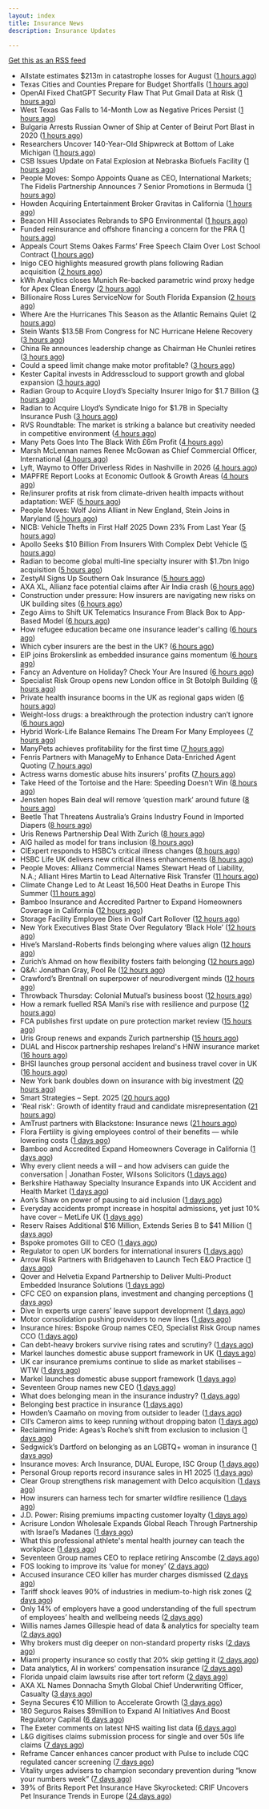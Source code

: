 ```yaml
---
layout: index
title: Insurance News
description: Insurance Updates

---
```


[Get this as an RSS feed](/insurance.rss)

<!-- news_marker starts -->
- Allstate estimates $213m in catastrophe losses for August ([1 hours ago](https://www.reinsurancene.ws/allstate-estimates-213m-in-catastrophe-losses-for-august/))
- Texas Cities and Counties Prepare for Budget Shortfalls ([1 hours ago](https://www.insurancejournal.com/news/southcentral/2025/09/18/839689.htm))
- OpenAI Fixed ChatGPT Security Flaw That Put Gmail Data at Risk ([1 hours ago](https://www.insurancejournal.com/news/national/2025/09/18/839696.htm))
- West Texas Gas Falls to 14-Month Low as Negative Prices Persist ([1 hours ago](https://www.insurancejournal.com/news/southcentral/2025/09/18/839699.htm))
- Bulgaria Arrests Russian Owner of Ship at Center of Beirut Port Blast in 2020 ([1 hours ago](https://www.insurancejournal.com/news/international/2025/09/18/839681.htm))
- Researchers Uncover 140-Year-Old Shipwreck at Bottom of Lake Michigan ([1 hours ago](https://www.insurancejournal.com/news/midwest/2025/09/18/839684.htm))
- CSB Issues Update on Fatal Explosion at Nebraska Biofuels Facility ([1 hours ago](https://www.insurancejournal.com/news/midwest/2025/09/18/839676.htm))
- People Moves: Sompo Appoints Quane as CEO, International Markets; The Fidelis Partnership Announces 7 Senior Promotions in Bermuda ([1 hours ago](https://www.insurancejournal.com/news/international/2025/09/18/839662.htm))
- Howden Acquiring Entertainment Broker Gravitas in California ([1 hours ago](https://www.insurancejournal.com/news/west/2025/09/18/839671.htm))
- Beacon Hill Associates Rebrands to SPG Environmental ([1 hours ago](https://www.insurancejournal.com/news/national/2025/09/18/839669.htm))
- Funded reinsurance and offshore financing a concern for the PRA ([1 hours ago](https://www.reinsurancene.ws/funded-reinsurance-and-offshore-financing-a-concern-for-the-pra/))
- Appeals Court Stems Oakes Farms’ Free Speech Claim Over Lost School Contract ([1 hours ago](https://www.insurancejournal.com/news/southeast/2025/09/18/839658.htm))
- Inigo CEO highlights measured growth plans following Radian acquisition ([2 hours ago](https://www.reinsurancene.ws/inigo-ceo-highlights-measured-growth-plans-following-radian-acquisition/))
- kWh Analytics closes Munich Re-backed parametric wind proxy hedge for Apex Clean Energy ([2 hours ago](https://www.reinsurancene.ws/kwh-analytics-closes-munich-re-backed-parametric-wind-proxy-hedge-for-apex-clean-energy/))
- Billionaire Ross Lures ServiceNow for South Florida Expansion ([2 hours ago](https://www.insurancejournal.com/news/southeast/2025/09/18/839608.htm))
- Where Are the Hurricanes This Season as the Atlantic Remains Quiet ([2 hours ago](https://www.insurancejournal.com/news/national/2025/09/18/839605.htm))
- Stein Wants $13.5B From Congress for NC Hurricane Helene Recovery ([3 hours ago](https://www.insurancejournal.com/news/southeast/2025/09/18/839600.htm))
- China Re announces leadership change as Chairman He Chunlei retires ([3 hours ago](https://www.reinsurancene.ws/china-re-announces-leadership-change-as-chairman-he-chunlei-retires/))
- Could a speed limit change make motor profitable? ([3 hours ago](https://www.insurancebusinessmag.com/uk/news/breaking-news/could-a-speed-limit-change-make-motor-profitable-550189.aspx))
- Kester Capital invests in Addresscloud to support growth and global expansion ([3 hours ago](https://www.reinsurancene.ws/kester-capital-invests-in-addresscloud-to-support-growth-and-global-expansion/))
- Radian Group to Acquire Lloyd’s Specialty Insurer Inigo for $1.7 Billion ([3 hours ago](https://www.insurtechinsights.com/radian-group-to-acquire-lloyds-specialty-insurer-inigo-for-1-7-billion/))
- Radian to Acquire Lloyd’s Syndicate Inigo for $1.7B in Specialty Insurance Push ([3 hours ago](https://www.insurancejournal.com/news/international/2025/09/18/839597.htm))
- RVS Roundtable: The market is striking a balance but creativity needed in competitive environment ([4 hours ago](https://www.reinsurancene.ws/rvs-roundtable-the-market-is-striking-a-balance-but-creativity-needed-in-competitive-environment/))
- Many Pets Goes Into The Black With £6m Profit ([4 hours ago](https://insurance-edge.net/2025/09/18/many-pets-goes-into-the-black-with-6m-profit/))
- Marsh McLennan names Renee McGowan as Chief Commercial Officer, International ([4 hours ago](https://www.reinsurancene.ws/marsh-mclennan-names-renee-mcgowan-as-chief-commercial-officer-international/))
- Lyft, Waymo to Offer Driverless Rides in Nashville in 2026 ([4 hours ago](https://www.insurancejournal.com/news/southeast/2025/09/18/839591.htm))
- MAPFRE Report Looks at Economic Outlook & Growth Areas ([4 hours ago](https://insurance-edge.net/2025/09/18/mapfre-report-looks-at-economic-outlook-growth-areas/))
- Re/insurer profits at risk from climate-driven health impacts without adaptation: WEF ([5 hours ago](https://www.reinsurancene.ws/re-insurer-profits-at-risk-from-climate-driven-health-impacts-without-adaptation-wef/))
- People Moves: Wolf Joins Alliant in New England, Stein Joins in Maryland ([5 hours ago](https://www.insurancejournal.com/news/east/2025/09/18/839528.htm))
- NICB: Vehicle Thefts in First Half 2025 Down 23% From Last Year ([5 hours ago](https://www.insurancejournal.com/news/national/2025/09/18/839588.htm))
- Apollo Seeks $10 Billion From Insurers With Complex Debt Vehicle ([5 hours ago](https://www.insurancejournal.com/news/national/2025/09/18/839585.htm))
- Radian to become global multi-line specialty insurer with $1.7bn Inigo acquisition ([5 hours ago](https://www.reinsurancene.ws/radian-to-become-global-multi-line-specialty-insurer-with-1-7bn-inigo-acquisition/))
- ZestyAI Signs Up Southern Oak Insurance ([5 hours ago](https://insurance-edge.net/2025/09/18/zestyai-signs-up-southern-oak-insurance/))
- AXA XL, Allianz face potential claims after Air India crash ([6 hours ago](https://www.insurancebusinessmag.com/uk/news/breaking-news/axa-xl-allianz-face-potential-claims-after-air-india-crash-550157.aspx))
- Construction under pressure: How insurers are navigating new risks on UK building sites ([6 hours ago](https://www.insurancebusinessmag.com/uk/news/construction-engineering/construction-under-pressure-how-insurers-are-navigating-new-risks-on-uk-building-sites-550153.aspx))
- Zego Aims to Shift UK Telematics Insurance From Black Box to App-Based Model ([6 hours ago](https://thefintechtimes.com/zego-aims-to-shift-uk-telematics-insurance-from-black-box-to-app-based-model/))
- How refugee education became one insurance leader's calling ([6 hours ago](https://www.insurancebusinessmag.com/uk/news/breaking-news/how-refugee-education-became-one-insurance-leaders-calling-550016.aspx))
- Which cyber insurers are the best in the UK? ([6 hours ago](https://www.insurancebusinessmag.com/uk/news/cyber/which-cyber-insurers-are-the-best-in-the-uk-550152.aspx))
- EIP joins Brokerslink as embedded insurance gains momentum ([6 hours ago](https://www.insurancebusinessmag.com/uk/news/breaking-news/eip-joins-brokerslink-as-embedded-insurance-gains-momentum-550125.aspx))
- Fancy an Adventure on Holiday? Check Your Are Insured ([6 hours ago](https://insurance-edge.net/2025/09/18/fancy-an-adventure-on-holiday-check-your-are-insured/))
- Specialist Risk Group opens new London office in St Botolph Building ([6 hours ago](https://www.insurancebusinessmag.com/uk/news/breaking-news/specialist-risk-group-opens-new-london-office-in-st-botolph-building-550126.aspx))
- Private health insurance booms in the UK as regional gaps widen ([6 hours ago](https://www.insurancebusinessmag.com/uk/news/life-insurance/private-health-insurance-booms-in-the-uk-as-regional-gaps-widen-550114.aspx))
- Weight-loss drugs: a breakthrough the protection industry can’t ignore ([6 hours ago](https://ifamagazine.com/weight-loss-drugs-a-breakthrough-the-protection-industry-cant-ignore/))
- Hybrid Work-Life Balance Remains The Dream For Many Employees ([7 hours ago](https://insurance-edge.net/2025/09/18/hybrid-work-life-balance-remains-the-dream-for-many-employees/))
- ManyPets achieves profitability for the first time ([7 hours ago](https://www.postonline.co.uk/personal/7959057/manypets-achieves-profitability-for-the-first-time))
- Fenris Partners with ManageMy to Enhance Data-Enriched Agent Quoting ([7 hours ago](https://www.insurtechinsights.com/fenris-partners-with-managemy-to-enhance-data-enriched-agent-quoting/))
- Actress warns domestic abuse hits insurers’ profits ([7 hours ago](https://www.postonline.co.uk/news/7959054/actress-warns-domestic-abuse-hits-insurers%E2%80%99-profits))
- Take Heed of the Tortoise and the Hare: Speeding Doesn’t Win ([8 hours ago](https://www.insurancejournal.com/blogs/iat/2025/09/18/839395.htm))
- Jensten hopes Bain deal will remove ‘question mark’ around future ([8 hours ago](https://www.postonline.co.uk/broker/7959052/jensten-hopes-bain-deal-will-remove-%E2%80%98question-mark%E2%80%99-around-future))
- Beetle That Threatens Australia’s Grains Industry Found in Imported Diapers ([8 hours ago](https://www.insurancejournal.com/news/international/2025/09/18/839580.htm))
- Uris Renews Partnership Deal With Zurich ([8 hours ago](https://insurance-edge.net/2025/09/18/uris-renews-partnership-deal-with-zurich/))
- AIG hailed as model for trans inclusion ([8 hours ago](https://www.postonline.co.uk/people/7959056/aig-hailed-as-model-for-trans-inclusion))
- CIExpert responds to HSBC’s critical illness changes ([8 hours ago](https://ifamagazine.com/ciexpert-responds-to-hsbcs-critical-illness-changes/))
- HSBC Life UK delivers new critical illness enhancements ([8 hours ago](https://ifamagazine.com/hsbc-life-uk-delivers-new-critical-illness-enhancements/))
- People Moves: Allianz Commercial Names Stewart Head of Liability, N.A.; Alliant Hires Martin to Lead Alternative Risk Transfer ([11 hours ago](https://www.insurancejournal.com/news/national/2025/09/18/839517.htm))
- Climate Change Led to At Least 16,500 Heat Deaths in Europe This Summer ([11 hours ago](https://www.insurancejournal.com/news/international/2025/09/18/839443.htm))
- Bamboo Insurance and Accredited Partner to Expand Homeowners Coverage in California ([12 hours ago](https://www.insurancejournal.com/news/west/2025/09/18/839500.htm))
- Storage Facility Employee Dies in Golf Cart Rollover ([12 hours ago](https://www.insurancejournal.com/news/east/2025/09/18/839458.htm))
- New York Executives Blast State Over Regulatory ‘Black Hole’ ([12 hours ago](https://www.insurancejournal.com/news/east/2025/09/18/839552.htm))
- Hive’s Marsland-Roberts finds belonging where values align ([12 hours ago](https://www.postonline.co.uk/people/7958147/hive%E2%80%99s-marsland-roberts-finds-belonging-where-values-align))
- Zurich’s Ahmad on how flexibility fosters faith belonging ([12 hours ago](https://www.postonline.co.uk/people/7958121/zurich%E2%80%99s-ahmad-on-how-flexibility-fosters-faith-belonging))
- Q&A: Jonathan Gray, Pool Re ([12 hours ago](https://www.postonline.co.uk/commercial/7958314/qa-jonathan-gray-pool-re))
- Crawford’s Brentnall on superpower of neurodivergent minds ([12 hours ago](https://www.postonline.co.uk/claims/7958194/crawford%E2%80%99s-brentnall-on-superpower-of-neurodivergent-minds))
- Throwback Thursday: Colonial Mutual’s business boost ([12 hours ago](https://www.postonline.co.uk/commercial/7956766/throwback-thursday-colonial-mutual%E2%80%99s-business-boost))
- How a remark fuelled RSA Mani’s rise with resilience and purpose ([12 hours ago](https://www.postonline.co.uk/commercial/7958173/how-a-racist-remark-fuelled-rsa-mani%E2%80%99s-rise-with-resilience-and-purpose))
- FCA publishes first update on pure protection market review ([15 hours ago](https://www.insurancebusinessmag.com/uk/news/breaking-news/fca-publishes-first-update-on-pure-protection-market-review-550093.aspx))
- Uris Group renews and expands Zurich partnership ([15 hours ago](https://www.insurancebusinessmag.com/uk/news/breaking-news/uris-group-renews-and-expands-zurich-partnership-550091.aspx))
- DUAL and Hiscox partnership reshapes Ireland's HNW insurance market ([16 hours ago](https://www.insurancebusinessmag.com/uk/news/breaking-news/dual-and-hiscox-partnership-reshapes-irelands-hnw-insurance-market-550089.aspx))
- BHSI launches group personal accident and business travel cover in UK ([16 hours ago](https://www.insurancebusinessmag.com/uk/news/travel/bhsi-launches-group-personal-accident-and-business-travel-cover-in-uk-550088.aspx))
- New York bank doubles down on insurance with big investment ([20 hours ago](https://www.dig-in.com/news/new-york-bank-doubles-down-on-insurance-with-big-investment))
- Smart Strategies – Sept. 2025 ([20 hours ago](https://www.dig-in.com/news/smart-insurance-strategies-sept-2025))
- 'Real risk': Growth of identity fraud and candidate misrepresentation ([21 hours ago](https://www.insurancebusinessmag.com/uk/business-strategy/real-risk-growth-of-identity-fraud-and-candidate-misrepresentation-550067.aspx))
- AmTrust partners with Blackstone: Insurance news ([21 hours ago](https://www.dig-in.com/news/amtrust-partners-with-blackstone-insurance-news))
- Flora Fertility is giving  employees  control of their benefits — while  lowering costs ([1 days ago](https://www.dig-in.com/news/flora-fertility-introduces-individual-fertility-benefits))
- Bamboo and Accredited Expand Homeowners Coverage in California ([1 days ago](https://www.insurtechinsights.com/bamboo-and-accredited-expand-homeowners-coverage-in-california/))
- Why every client needs a will – and how advisers can guide the conversation | Jonathan Foster, Wilsons Solicitors ([1 days ago](https://ifamagazine.com/why-every-client-needs-a-will-and-how-advisers-can-guide-the-conversation-jonathan-foster-wilsons-solicitors/))
- Berkshire Hathaway Specialty Insurance Expands into UK Accident and Health Market ([1 days ago](https://www.insurtechinsights.com/berkshire-hathaway-specialty-insurance-expands-into-uk-accident-and-health-market/))
- Aon’s Shaw on power of pausing to aid inclusion ([1 days ago](https://www.postonline.co.uk/lloyd%E2%80%99slondon/7959050/aon%E2%80%99s-shaw-tells-men-to-%E2%80%98shut-their-mouths%E2%80%99-to-aid-inclusion))
- Everyday accidents prompt increase in hospital admissions, yet just 10% have cover – MetLife UK ([1 days ago](https://ifamagazine.com/everyday-accidents-prompt-increase-in-hospital-admissions-yet-just-10-have-cover/))
- Reserv Raises Additional $16 Million, Extends Series B to $41 Million ([1 days ago](https://www.insurtechinsights.com/reserv-raises-additional-16-million-extends-series-b-to-41-million/))
- Bspoke promotes Gill to CEO ([1 days ago](https://www.postonline.co.uk/news/7959051/bspoke-promotes-gill-to-ceo))
- Regulator to open UK borders for international insurers ([1 days ago](https://www.postonline.co.uk/news/7959049/regulator-to-open-uk-borders-for-international-insurers))
- Arrow Risk Partners with Bridgehaven to Launch Tech E&O Practice ([1 days ago](https://www.insurtechinsights.com/arrow-risk-partners-with-bridgehaven-to-launch-tech-eo-practice/))
- Qover and Helvetia Expand Partnership to Deliver Multi-Product Embedded Insurance Solutions ([1 days ago](https://www.insurtechinsights.com/qover-and-helvetia-expand-partnership-to-deliver-multi-product-embedded-insurance-solutions/))
- CFC CEO on expansion plans, investment and changing perceptions ([1 days ago](https://www.insurancebusinessmag.com/uk/news/breaking-news/cfc-ceo-on-expansion-plans-investment-and-changing-perceptions-549976.aspx))
- Dive In experts urge carers’ leave support development ([1 days ago](https://www.postonline.co.uk/people/7959048/dive-in-experts-urge-carers%E2%80%99-leave-support-development))
- Motor consolidation pushing providers to new lines ([1 days ago](https://www.postonline.co.uk/news/7959046/motor-consolidation-pushing-providers-to-new-lines))
- Insurance hires: Bspoke Group names CEO, Specialist Risk Group names CCO ([1 days ago](https://www.insurancebusinessmag.com/uk/news/breaking-news/insurance-hires-bspoke-group-names-ceo-specialist-risk-group-names-cco-549964.aspx))
- Can debt-heavy brokers survive rising rates and scrutiny? ([1 days ago](https://www.postonline.co.uk/broker/7958981/can-debt-heavy-brokers-survive-rising-rates-and-scrutiny))
- Markel launches domestic abuse support framework in UK ([1 days ago](https://www.insurancebusinessmag.com/uk/news/breaking-news/markel-launches-domestic-abuse-support-framework-in-uk-549961.aspx))
- UK car insurance premiums continue to slide as market stabilises – WTW ([1 days ago](https://www.insurancebusinessmag.com/uk/news/auto-motor/uk-car-insurance-premiums-continue-to-slide-as-market-stabilises--wtw-549959.aspx))
- Markel launches domestic abuse support framework ([1 days ago](https://www.postonline.co.uk/people/7959039/markel-launches-domestic-abuse-support-framework))
- Seventeen Group names new CEO ([1 days ago](https://www.insurancebusinessmag.com/uk/news/breaking-news/seventeen-group-names-new-ceo-549926.aspx))
- What does belonging mean in the insurance industry? ([1 days ago](https://www.postonline.co.uk/people/7958252/what-does-belonging-mean-in-the-insurance-industry))
- Belonging best practice in insurance ([1 days ago](https://www.postonline.co.uk/lloyd%E2%80%99slondon/7959009/belonging-best-practice-in-insurance))
- Howden’s Caamaño on moving from outsider to leader ([1 days ago](https://www.postonline.co.uk/broker/7958206/howden%E2%80%99s-caama%C3%B1o-on-moving-from-outsider-to-leader))
- CII’s Cameron aims to keep running without dropping baton ([1 days ago](https://www.postonline.co.uk/people/7958145/cii%E2%80%99s-cameron-aims-to-keep-running-without-dropping-baton))
- Reclaiming Pride: Ageas’s Roche’s shift from exclusion to inclusion ([1 days ago](https://www.postonline.co.uk/personal/7958175/reclaiming-pride-ageas%E2%80%99s-roche%E2%80%99s-shift-from-exclusion-to-inclusion))
- Sedgwick’s Dartford on belonging as an LGBTQ+ woman in insurance ([1 days ago](https://www.postonline.co.uk/claims/7958118/sedgwick%E2%80%99s-dartford-on-belonging-as-an-lgbtq-woman-in-insurance))
- Insurance moves: Arch Insurance, DUAL Europe, ISC Group ([1 days ago](https://www.insurancebusinessmag.com/uk/news/breaking-news/insurance-moves-arch-insurance-dual-europe-isc-group-549934.aspx))
- Personal Group reports record insurance sales in H1 2025 ([1 days ago](https://www.insurancebusinessmag.com/uk/news/breaking-news/personal-group-reports-record-insurance-sales-in-h1-2025-549931.aspx))
- Clear Group strengthens risk management with Delco acquisition ([1 days ago](https://www.insurancebusinessmag.com/uk/news/mergers-acquisitions/clear-group-strengthens-risk-management-with-delco-acquisition-549927.aspx))
- How insurers can harness tech for smarter wildfire resilience ([1 days ago](https://www.dig-in.com/opinion/how-insurers-can-harness-tech-for-smarter-wildfire-resilience))
- J.D. Power: Rising premiums impacting customer loyalty ([1 days ago](https://www.dig-in.com/news/j-d-power-rising-premiums-impacting-customer-loyalty))
- Acrisure London Wholesale Expands Global Reach Through Partnership with Israel’s Madanes ([1 days ago](https://www.insurtechinsights.com/acrisure-london-wholesale-expands-global-reach-through-partnership-with-israels-madanes/))
- What this professional athlete's mental health journey can teach the workplace ([1 days ago](https://www.dig-in.com/news/what-this-professional-athletes-mental-health-journey-can-teach-the-workplace))
- Seventeen Group names CEO to replace retiring Anscombe ([2 days ago](https://www.postonline.co.uk/news/7959044/seventeen-group-names-ceo-to-replace-retiring-anscombe))
- FOS looking to improve its ‘value for money’ ([2 days ago](https://www.postonline.co.uk/news/7959037/fos-looking-to-improve-its-%E2%80%98value-for-money%E2%80%99))
- Accused insurance CEO killer has murder charges dismissed ([2 days ago](https://www.insurancebusinessmag.com/uk/news/breaking-news/accused-insurance-ceo-killer-has-murder-charges-dismissed-549889.aspx))
- Tariff shock leaves 90% of industries in medium-to-high risk zones ([2 days ago](https://www.insurancebusinessmag.com/uk/news/breaking-news/tariff-shock-leaves-90-of-industries-in-mediumtohigh-risk-zones-549880.aspx))
- Only 14% of employers have a good understanding of the full spectrum of employees’ health and wellbeing needs ([2 days ago](https://ifamagazine.com/only-14-of-employers-have-a-good-understanding-of-the-full-spectrum-of-employees-health-and-wellbeing-needs/))
- Willis names James Gillespie head of data & analytics for specialty team ([2 days ago](https://www.insurancebusinessmag.com/uk/news/breaking-news/willis-names-james-gillespie-head-of-data-and-analytics-for-specialty-team-549811.aspx))
- Why brokers must dig deeper on non-standard property risks ([2 days ago](https://www.insurancebusinessmag.com/uk/news/property-insurance/why-brokers-must-dig-deeper-on-nonstandard-property-risks-549804.aspx))
- Miami property insurance so costly that 20% skip getting it ([2 days ago](https://www.dig-in.com/news/property-insurance-now-7-of-housing-costs-nationwide))
- Data analytics, AI in workers' compensation insurance ([2 days ago](https://www.dig-in.com/news/data-analytics-ai-in-workers-compensation-insurance))
- Florida unpaid claim lawsuits rise after tort reform ([2 days ago](https://www.dig-in.com/news/florida-unpaid-claim-lawsuits-rise-after-tort-reform))
- AXA XL Names Donnacha Smyth Global Chief Underwriting Officer, Casualty ([3 days ago](https://www.insurtechinsights.com/axa-xl-names-donnacha-smyth-global-chief-underwriting-officer-casualty/))
- Seyna Secures €10 Million to Accelerate Growth ([3 days ago](https://www.insurtechinsights.com/seyna-secures-e10-million-to-accelerate-growth/))
- 180 Seguros Raises $9million to Expand AI Initiatives And Boost Regulatory Capital ([6 days ago](https://thefintechtimes.com/180-seguros-raises-9m-to-expand-ai-initiatives-and-boost-regulatory-capital/))
- The Exeter comments on latest NHS waiting list data ([6 days ago](https://ifamagazine.com/the-exeter-comments-on-latest-nhs-waiting-list-data/))
- L&G digitises claims submission process for single and over 50s life claims ([7 days ago](https://ifamagazine.com/lg-digitises-claims-submission-process-for-single-and-over-50s-life-claims/))
- Reframe Cancer enhances cancer product with Pulse to include CQC regulated cancer screening ([7 days ago](https://ifamagazine.com/reframe-cancer-enhances-cancer-product-with-pulse-to-include-cqc-regulated-cancer-screening/))
- Vitality urges advisers to champion secondary prevention during “know your numbers week” ([7 days ago](https://ifamagazine.com/vitality-urges-advisers-to-champion-secondary-prevention-during-know-your-numbers-week/))
- 39% of Brits Report Pet Insurance Have Skyrocketed: CRIF Uncovers Pet Insurance Trends in Europe ([24 days ago](https://thefintechtimes.com/39-of-brits-report-pet-insurance-have-skyrocketed-crif-uncovers-pet-insurance-trends-in-europe/))

<!-- news_marker ends -->